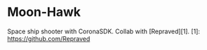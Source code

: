 # Moon-Hawk
Space ship shooter with CoronaSDK. Collab with [Repraved][1].
[1]: https://github.com/Repraved
